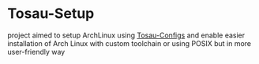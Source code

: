 # Tosau-Setup
project aimed to setup ArchLinux using [Tosau-Configs](https://github.com/Tosau/Tosau-Configs) and enable easier installation of Arch Linux with custom toolchain or using POSIX but in more user-friendly way
